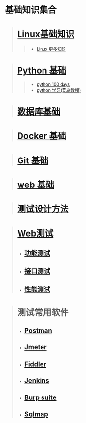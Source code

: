 # 基础知识集合

># [**Linux基础知识**](/basedata/linux_learn.md)
>> * [Linux 更多知识](/basedata/Python-100-Days-master/Day31-35/31-35.玩转Linux操作系统.md)

> # [**Python 基础**](/basedata/base_python.md)
>> * [python 100 days](/basedata/Python-100-Days-master/)
>> * [python 学习(菜鸟教程)](https://www.runoob.com/python3/python3-tutorial.html)

> # [**数据库基础**](/basedata/datalearn.md)

># [**Docker 基础**](/basedata/dockerLearn.md)

># [**Git 基础**](/basedata/gitlearn.md)

># [**web 基础**](/basedata/web_base.md)

># [**测试设计方法**](/basedata/testtheory.md)

># [**Web测试**](/basedata/web_test.md)
>* ##  [功能测试](/basedata/)
>* ## [接口测试](/basedata/interface_test.md)
>* ## [性能测试](/basedata/)

># 测试常用软件
>* ##  [Postman](/basedata/postman.md)
> * ## [Jmeter](/basedata/Jmeter.md)
> * ## [Fiddler](/basedata/fiddler.md)
> * ## [Jenkins](/basedata/jenkins.md)
> * ## [Burp suite](/basedata/burpsuite.md)
> * ## [Sqlmap](/basedata/sqlmap.md)





